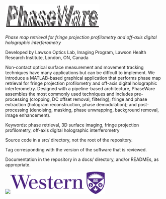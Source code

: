 <img src="images/PhaseWare_Logo.png" width="300">

*Phase map retrieval for fringe projection profilometry and off-axis digital holographic interferometry*

Developed by Lawson Optics Lab, Imaging Program, Lawson Health Research Institute, London, ON, Canada

Non-contact optical surface measurement and movement tracking techniques have many applications but can be diffcult to implement. We introduce a MATLAB-based graphical application that performs phase map retrieval for fringe projection profilometry and off-axis digital holographic interferometry. Designed with a pipeline-based architecture, PhaseWare assembles the most commonly used techniques and includes pre-processing (cropping, DC offset removal, filtering); fringe and phase extraction (hologram reconstruction, phase demodulation); and post-processing (denoising, masking, phase unwrapping, background removal, image enhancement).

Keywords: phase retrieval, 3D surface imaging, fringe projection profilometry, off-axis digital holographic interferometry



Source code in a src/ directory, not the root of the repository.

Tag corresponding with the version of the software that is reviewed.

Documentation in the repository in a docs/ directory, and/or READMEs, as appropriate.



<img src="https://www.lawsonresearch.ca/sites/public/themes/de_theme/logo.png" width="200"><img src="images/Western_Logo.png" width="300">
